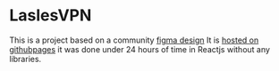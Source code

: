 # LaslesVPN

This is a project based on a community [figma design](https://www.figma.com/file/iOgteaX4Ig1paCYnYBPaq8/FREEBIES-Landingpage-LaslesVPN-(Community)?t=8XQlnbUdTZnUn8Se-0)
It is [hosted on githubpages](https://shbhm-0711.github.io/LaslesVPN/)
it was done under 24 hours of time in Reactjs without any libraries.
